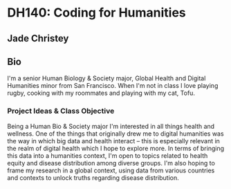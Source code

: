 # DH140: Coding for Humanities

## Jade Christey 

## Bio

I'm a senior Human Biology & Society major, Global Health and Digital Humanities minor from San Francisco. When I'm not in class I love playing rugby, cooking with my roommates and playing with my cat, Tofu. 

### Project Ideas & Class Objective 

Being a Human Bio & Society major I'm interested in all things health and wellness. One of the things that originally drew me to digital humanities was the way in which big data and health interact – this is especially relevant in the realm of digital health which I hope to explore more. In terms of bringing this data into a humanities context, I'm open to topics related to health equity and disease distribution among diverse groups. I'm also hoping to frame my research in a global context, using data from various countries and contexts to unlock truths regarding disease distribution. 
